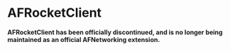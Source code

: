 # AFRocketClient

**AFRocketClient has been officially discontinued, and is no longer being maintained as an official AFNetworking extension.**
